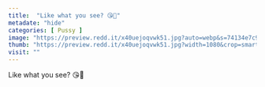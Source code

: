 ```yaml
---
title:  "Like what you see? 😘🍑"
metadate: "hide"
categories: [ Pussy ]
image: "https://preview.redd.it/x40uejoqvwk51.jpg?auto=webp&s=74134e7c9823e72816bf1fdb270d6611c2c9a9c6"
thumb: "https://preview.redd.it/x40uejoqvwk51.jpg?width=1080&crop=smart&auto=webp&s=3f9efe06f1ccc2a98e13259b8a344df502c9bea0"
visit: ""
---
```

Like what you see? 😘🍑
